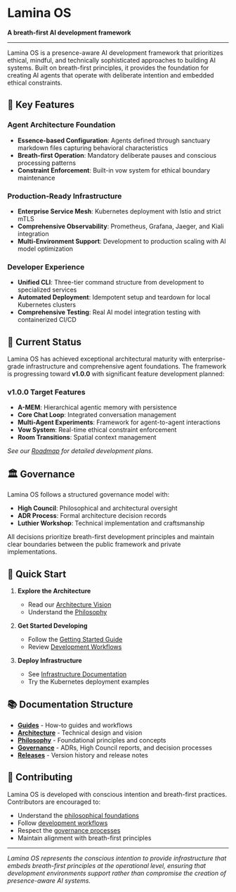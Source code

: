 # Lamina OS

**A breath-first AI development framework**

---

Lamina OS is a presence-aware AI development framework that prioritizes ethical, mindful, and technically sophisticated approaches to building AI systems. Built on breath-first principles, it provides the foundation for creating AI agents that operate with deliberate intention and embedded ethical constraints.

## 🌟 Key Features

### **Agent Architecture Foundation**
- **Essence-based Configuration**: Agents defined through sanctuary markdown files capturing behavioral characteristics
- **Breath-first Operation**: Mandatory deliberate pauses and conscious processing patterns
- **Constraint Enforcement**: Built-in vow system for ethical boundary maintenance

### **Production-Ready Infrastructure** 
- **Enterprise Service Mesh**: Kubernetes deployment with Istio and strict mTLS
- **Comprehensive Observability**: Prometheus, Grafana, Jaeger, and Kiali integration
- **Multi-Environment Support**: Development to production scaling with AI model optimization

### **Developer Experience**
- **Unified CLI**: Three-tier command structure from development to specialized services
- **Automated Deployment**: Idempotent setup and teardown for local Kubernetes clusters
- **Comprehensive Testing**: Real AI model integration testing with containerized CI/CD

## 🎯 Current Status

Lamina OS has achieved exceptional architectural maturity with enterprise-grade infrastructure and comprehensive agent foundations. The framework is progressing toward **v1.0.0** with significant feature development planned:

### **v1.0.0 Target Features**
- **A-MEM**: Hierarchical agentic memory with persistence
- **Core Chat Loop**: Integrated conversation management  
- **Multi-Agent Experiments**: Framework for agent-to-agent interactions
- **Vow System**: Real-time ethical constraint enforcement
- **Room Transitions**: Spatial context management

*See our [Roadmap](ROADMAP.md) for detailed development plans.*

## 🏛️ Governance

Lamina OS follows a structured governance model with:
- **High Council**: Philosophical and architectural oversight
- **ADR Process**: Formal architecture decision records
- **Luthier Workshop**: Technical implementation and craftsmanship

All decisions prioritize breath-first development principles and maintain clear boundaries between the public framework and private implementations.

## 🚀 Quick Start

1. **Explore the Architecture**
   - Read our [Architecture Vision](technical/architecture-vision.md)
   - Understand the [Philosophy](philosophy/philosophy.md)

2. **Get Started Developing**  
   - Follow the [Getting Started Guide](guides/getting-started.md)
   - Review [Development Workflows](guides/github-workflow-guide.md)

3. **Deploy Infrastructure**
   - See [Infrastructure Documentation](technical/environments/README.md)
   - Try the Kubernetes deployment examples

## 📚 Documentation Structure

- **[Guides](guides/getting-started.md)** - How-to guides and workflows
- **[Architecture](technical/architecture-vision.md)** - Technical design and vision  
- **[Philosophy](philosophy/philosophy.md)** - Foundational principles and concepts
- **[Governance](adrs/README.md)** - ADRs, High Council reports, and decision processes
- **[Releases](releases/v0.2.0/RELEASE_NOTES_v0.2.0.md)** - Version history and release notes

## 🤝 Contributing

Lamina OS is developed with conscious intention and breath-first practices. Contributors are encouraged to:

- Understand the [philosophical foundations](philosophy/philosophy.md)
- Follow [development workflows](guides/github-workflow-guide.md)  
- Respect the [governance processes](adrs/README.md)
- Maintain alignment with breath-first principles

---

*Lamina OS represents the conscious intention to provide infrastructure that embeds breath-first principles at the operational level, ensuring that development environments support rather than compromise the creation of presence-aware AI systems.*
